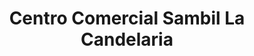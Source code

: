 ---
title: "Centro Comercial Sambil La Candelaria"
url: /caracas/centro-comercial-sambil-la-candelaria/
shop: Einkaufszentrum
---